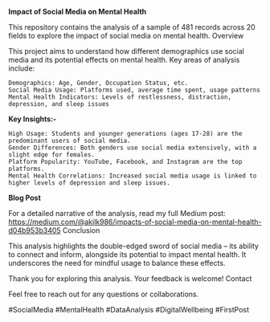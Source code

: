 **Impact of Social Media on Mental Health**

This repository contains the analysis of a sample of 481 records across 20 fields to explore the impact of social media on mental health.
Overview

This project aims to understand how different demographics use social media and its potential effects on mental health. Key areas of analysis include:

    Demographics: Age, Gender, Occupation Status, etc.
    Social Media Usage: Platforms used, average time spent, usage patterns
    Mental Health Indicators: Levels of restlessness, distraction, depression, and sleep issues

**Key Insights:-**

    High Usage: Students and younger generations (ages 17-28) are the predominant users of social media.
    Gender Differences: Both genders use social media extensively, with a slight edge for females.
    Platform Popularity: YouTube, Facebook, and Instagram are the top platforms.
    Mental Health Correlations: Increased social media usage is linked to higher levels of depression and sleep issues.

**Blog Post**

For a detailed narrative of the analysis, read my full Medium post: https://medium.com/@akilk986/impacts-of-social-media-on-mental-health-d04b953b3405
Conclusion

This analysis highlights the double-edged sword of social media – its ability to connect and inform, alongside its potential to impact mental health. It underscores the need for mindful usage to balance these effects.

Thank you for exploring this analysis. Your feedback is welcome!
Contact

Feel free to reach out for any questions or collaborations.

#SocialMedia #MentalHealth #DataAnalysis #DigitalWellbeing #FirstPost
